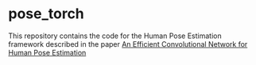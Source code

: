 # pose_torch
This repository contains the code for the Human Pose Estimation framework described in the paper [An Efficient Convolutional Network for Human Pose Estimation](http://pages.iai.uni-bonn.de/gall_juergen/download/jgall_posecnn_bmvc16) 
